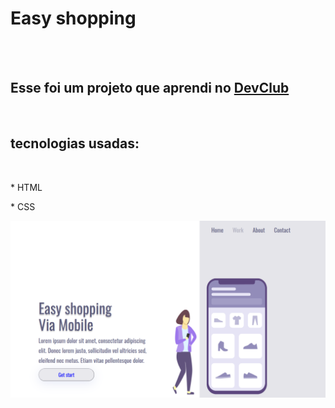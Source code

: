 <h1>Easy shopping</h1>
<br>
<br>
<h2>Esse foi um projeto que aprendi no <a href="https://rodolfomori.com.br/DevClub">DevClub</a></h2>
<br>
<h2>tecnologias usadas: </h2>
<br>
<P>* HTML</P>
<P>* CSS</P>
<img src="https://github.com/Vaalsnord/Easy-shop01/blob/main/Pro01/img/Captura%20de%20tela%20de%202025-08-28%2020-52-26.png?raw=true">
